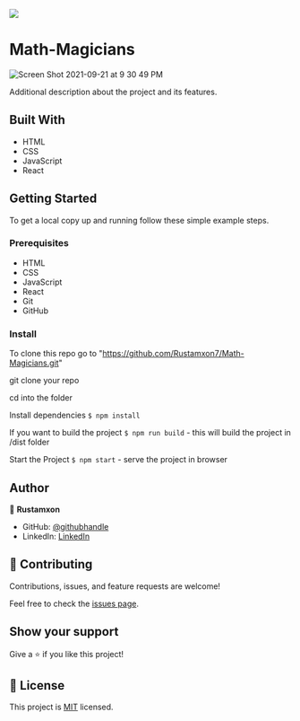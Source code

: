 ![](https://img.shields.io/badge/Microverse-blueviolet)

# Math-Magicians

![Screen Shot 2021-09-21 at 9 30 49 PM](https://user-images.githubusercontent.com/69011963/134210299-49f02378-1410-4620-8279-934a582c8ee8.png)

Additional description about the project and its features.

## Built With

- HTML
- CSS
- JavaScript
- React

## Getting Started

To get a local copy up and running follow these simple example steps.

### Prerequisites

- HTML
- CSS
- JavaScript
- React
- Git
- GitHub

<!-- ## Live Demo

[Live Demo Link](https://rustamxon7.github.io/Leaderboard/) -->

### Install

To clone this repo go to "https://github.com/Rustamxon7/Math-Magicians.git"

git clone your repo

cd into the folder

Install dependencies `$ npm install`

If you want to build the project `$ npm run build` - this will build the project in /dist folder

Start the Project `$ npm start` - serve the project in browser

## Author

👤 **Rustamxon**

- GitHub: [@githubhandle](https://github.com/Rustamxon7)
- LinkedIn: [LinkedIn](https://www.linkedin.com/in/rustamjon-tolipov-6a831020b)

## 🤝 Contributing

Contributions, issues, and feature requests are welcome!

Feel free to check the [issues page](https://github.com/Rustamxon7/Math-Magicians/issues).

## Show your support

Give a ⭐️ if you like this project!

## 📝 License

This project is [MIT](./MIT.md) licensed.
